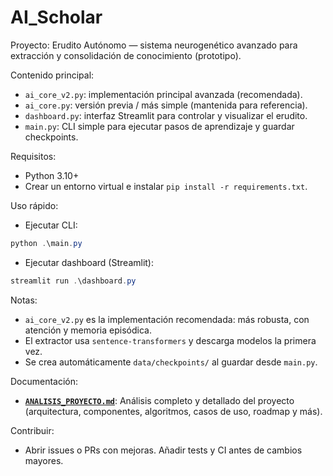 # AI_Scholar

Proyecto: Erudito Autónomo — sistema neurogenético avanzado para extracción y consolidación de conocimiento (prototipo).

Contenido principal:
- `ai_core_v2.py`: implementación principal avanzada (recomendada).
- `ai_core.py`: versión previa / más simple (mantenida para referencia).
- `dashboard.py`: interfaz Streamlit para controlar y visualizar el erudito.
- `main.py`: CLI simple para ejecutar pasos de aprendizaje y guardar checkpoints.

Requisitos:
- Python 3.10+
- Crear un entorno virtual e instalar `pip install -r requirements.txt`.

Uso rápido:
- Ejecutar CLI:
```powershell
python .\main.py
```
- Ejecutar dashboard (Streamlit):
```powershell
streamlit run .\dashboard.py
```

Notas:
- `ai_core_v2.py` es la implementación recomendada: más robusta, con atención y memoria episódica.
- El extractor usa `sentence-transformers` y descarga modelos la primera vez.
- Se crea automáticamente `data/checkpoints/` al guardar desde `main.py`.

Documentación:
- **[`ANALISIS_PROYECTO.md`](ANALISIS_PROYECTO.md)**: Análisis completo y detallado del proyecto (arquitectura, componentes, algoritmos, casos de uso, roadmap y más).

Contribuir:
- Abrir issues o PRs con mejoras. Añadir tests y CI antes de cambios mayores.
